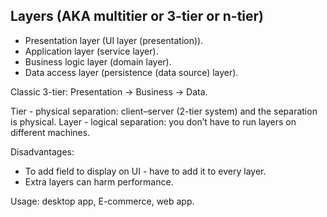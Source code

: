 Layers (AKA multitier or 3-tier or n-tier)
-

* Presentation layer (UI layer (presentation)).
* Application layer (service layer).
* Business logic layer (domain layer).
* Data access layer (persistence (data source) layer).

Classic 3-tier: Presentation -> Business -> Data.

Tier - physical separation: client–server (2-tier system) and the separation is physical.
Layer - logical separation: you don’t have to run layers on different machines.

Disadvantages:
* To add field to display on UI - have to add it to every layer.
* Extra layers can harm performance.

Usage: desktop app, E-commerce, web app.
